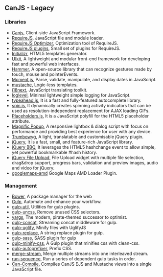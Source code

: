 ## CanJS - Legacy

### Libraries
* [Canjs](http://canjs.com/), Client-side JavaScript Framework.
* [RequireJS](http://requirejs.org/), JavaScript file and module loader.
* [RequireJS Optimizer](http://requirejs.org/docs/optimization.html), Optimization tool of RequireJS.
* [RequireJS plugins](https://github.com/millermedeiros/requirejs-plugins), Small set of plugins for RequireJS.
* [Initializr](http://www.initializr.com/), HTML5 templates generator.
* [UIkit](http://getuikit.com/), A lightweight and modular front-end framework for developing fast and powerful web interfaces.
* [Hammer](http://hammerjs.github.io/), A open-source library that can recognize gestures made by touch, mouse and pointerEvents.
* [Moment.js](http://momentjs.com/), Parse, validate, manipulate, and display dates in JavaScript.
* [mustache](http://mustache.github.io/), Logic-less templates.
* [i18next](http://i18next.com/), JavaScript translating toolkit.
* [loglevel](https://github.com/pimterry/loglevel), Minimal lightweight simple logging for JavaScript.
* [typeahead.js](https://github.com/twitter/typeahead.js),  It is a fast and fully-featured autocomplete library.
* [spin.js](http://fgnass.github.io/spin.js/), It dynamically creates spinning activity indicators that can be used as resolution-independent replacement for AJAX loading GIFs.
* [Placeholders.js](http://jamesallardice.github.io/Placeholders.js/), It is a JavaScript polyfill for the HTML5 placeholder attribute.
* [Magnific Popup](http://dimsemenov.com/plugins/magnific-popup/), A responsive lightbox & dialog script with focus on performance and providing best experience for user with any device.
* [Trumbowyg](http://alex-d.github.io/Trumbowyg/), A light, translatable and customisable jQuery plugin.
* [jQuery](http://jquery.com/), It is a fast, small, and feature-rich JavaScript library.
* [jQuery BBQ](http://benalman.com/projects/jquery-bbq-plugin/), It leverages the HTML5 hashchange event to allow simple, yet powerful bookmarkable #hash history.
* [jQuery File Upload](https://blueimp.github.io/jQuery-File-Upload/), File Upload widget with multiple file selection, drag&drop support, progress bars, validation and preview images, audio and video for jQuery.
* [googlemaps-amd](https://github.com/aerisweather/googlemaps-amd) Google Maps AMD Loader Plugin.

### Management
* [Bower](http://bower.io/), A package manager for the web
* [Gulp](http://gulpjs.com/), Automate and enhance your workflow.
* [gulp-util](https://github.com/gulpjs/gulp-util), Utilities for gulp plugins.
* [gulp-uncss](https://github.com/ben-eb/gulp-uncss), Remove unused CSS selectors.
* [yargs](https://github.com/bcoe/yargs), The modern, pirate-themed successor to optimist.
* [gulp-concat](https://github.com/wearefractal/gulp-concat), Streaming concat middleware for gulp.
* [gulp-uglify](https://github.com/terinjokes/gulp-uglify), Minify files with UglifyJS
* [gulp-replace](https://github.com/lazd/gulp-replace), A string replace plugin for gulp.
* [gulp-sass](https://github.com/dlmanning/gulp-sass), SASS plugin for gulp
* [gulp-minify-css](https://github.com/jonathanepollack/gulp-minify-css), A Gulp plugin that minifies css with clean-css.
* [gulp-autoprefixer](https://github.com/sindresorhus/gulp-autoprefixer), Prefix CSS.
* [merge-stream](https://github.com/grncdr/merge-stream), Merge multiple streams into one interleaved stream.
* [run-sequence](https://github.com/OverZealous/run-sequence), Run a series of dependent gulp tasks in order.
* [Can-Compile](http://daffl.github.io/can-compile/), Compiles CanJS EJS and Mustache views into a single JavaScript file.

